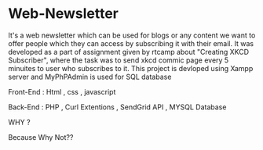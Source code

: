 # Web-Newsletter
It's a web newsletter which can be used for blogs or any content we want to offer people which they can access by subscribing it with their email.
It was developed as a part of assignment given by rtcamp about "Creating XKCD Subscriber", where the task was to send xkcd commic page every 5 minuites to user who subscribes to it.
This project is devloped using Xampp server and MyPhPAdmin is used for SQL database

Front-End : Html , css , javascript

Back-End  : PHP , Curl Extentions , SendGrid API , MYSQL Database










WHY ?






Because Why Not??


